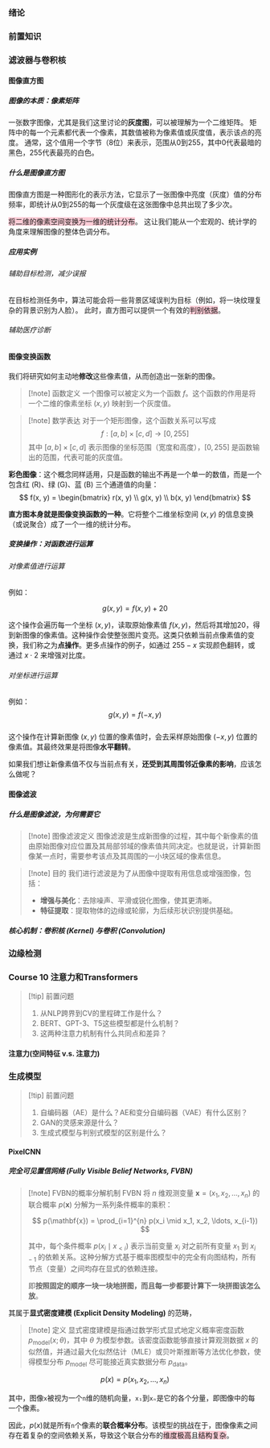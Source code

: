 ### 绪论

### 前置知识

### 滤波器与卷积核

#### 图像直方图

##### 图像的本质：像素矩阵

一张数字图像，尤其是我们这里讨论的**灰度图**，可以被理解为一个二维矩阵。 矩阵中的每一个元素都代表一个像素，其数值被称为像素值或灰度值，表示该点的亮度。 通常，这个值用一个字节（8位）来表示，范围从0到255，其中0代表最暗的黑色，255代表最亮的白色。

##### 什么是图像直方图

图像直方图是一种图形化的表示方法，它显示了一张图像中亮度（灰度）值的分布频率，即统计从0到255的每一个灰度级在这张图像中总共出现了多少次。

<span style="background:rgba(252, 163, 180, 0.55)">将二维的像素空间变换为一维的统计分布</span>。  这让我们能从一个宏观的、统计学的角度来理解图像的整体色调分布。

##### 应用实例

###### 辅助目标检测，减少误报

在目标检测任务中，算法可能会将一些背景区域误判为目标（例如，将一块纹理复杂的背景识别为人脸）。 此时，直方图可以提供一个有效的<span style="background:rgba(252, 163, 180, 0.55)">判别依据</span>。

###### 辅助医疗诊断

#### 图像变换函数

我们将研究如何主动地**修改**这些像素值，从而创造出一张新的图像。

> [!note] 函数定义
> 一个图像可以被定义为一个函数 $f$。这个函数的作用是将一个二维的像素坐标 $(x, y)$ 映射到一个灰度值。

> [!note] 数学表达
> 对于一个矩形图像，这个函数关系可以写成  
> $$
> f:[a,b]\times[c,d]\to[0,255]
> $$
> 其中 $[a,b]\times[c,d]$ 表示图像的坐标范围（宽度和高度），$[0,255]$ 是函数输出的范围，代表可能的灰度值。

**彩色图像**：这个概念同样适用，只是函数的输出不再是一个单一的数值，而是一个包含红 (R)、绿 (G)、蓝 (B) 三个通道值的向量：
$$
f(x, y) =
\begin{bmatrix}
r(x, y) \\
g(x, y) \\
b(x, y)
\end{bmatrix}
$$

**直方图本身就是图像变换函数的一种**。它将整个二维坐标空间 $(x,y)$ 的信息变换（或说聚合）成了一个一维的统计分布。

##### 变换操作：对函数进行运算

###### 对像素值进行运算

例如：

$$g(x,y)=f(x,y)+20$$  

这个操作会遍历每一个坐标 $(x,y)$，读取原始像素值 $f(x,y)$，然后将其增加20，得到新图像的像素值。这种操作会使整张图片变亮。这类只依赖当前点像素值的变换，我们称之为**点操作**。更多点操作的例子，如通过 $255-x$ 实现颜色翻转，或通过 $x\cdot2$ 来增强对比度。

###### 对坐标进行运算

例如：  
$$g(x,y)=f(-x,y)$$  
这个操作在计算新图像 $(x,y)$ 位置的像素值时，会去采样原始图像 $(-x,y)$ 位置的像素值。其最终效果是将图像**水平翻转**。

如果我们想让新像素值不仅与当前点有关，**还受到其周围邻近像素的影响**，应该怎么做呢？

#### 图像滤波

##### 什么是图像滤波，为何需要它

> [!note] 图像滤波定义
> 图像滤波是生成新图像的过程，其中每个新像素的值由原始图像对应位置及其局部邻域的像素值共同决定。也就是说，计算新图像某一点时，需要参考该点及其周围的一小块区域的像素信息。

> [!note] 目的
> 我们进行滤波是为了从图像中提取有用信息或增强图像，包括：
> - **增强与美化**：去除噪声、平滑或锐化图像，使其更清晰。
> - **特征提取**：提取物体的边缘或轮廓，为后续形状识别提供基础。

##### 核心机制：卷积核 (Kernel) 与卷积 (Convolution)


### 边缘检测

### Course 10 注意力和Transformers

> [!tip] 前置问题
> 1. 从NLP跨界到CV的里程碑工作是什么？
> 2. BERT、GPT-3、T5这些模型都是什么机制？
> 3. 这两种注意力机制有什么共同点和差异？

#### 注意力(空间特征 v.s. 注意力)

### 生成模型

> [!tip] 前置问题
> 1. 自编码器（AE）是什么？AE和变分自编码器（VAE）有什么区别？
> 2. GAN的灵感来源是什么？
> 3. 生成式模型与判别式模型的区别是什么？

#### PixelCNN

##### 完全可见置信网络 (Fully Visible Belief Networks, FVBN)

> [!note] FVBN的概率分解机制
> FVBN 将 $n$ 维观测变量 $\mathbf{x} = (x_1, x_2, \ldots, x_n)$ 的联合概率 $p(\mathbf{x})$ 分解为一系列条件概率的乘积：
>
> $$
> p(\mathbf{x}) = \prod_{i=1}^{n} p(x_i \mid x_1, x_2, \ldots, x_{i-1})
> $$
>
> 其中，每个条件概率 $p(x_i \mid x_{<i})$ 表示当前变量 $x_i$ 对之前所有变量 $x_1$ 到 $x_{i-1}$ 的依赖关系。这种分解方式基于概率图模型中的完全有向图结构，所有节点（变量）之间均存在显式的依赖连接。
>
> 即**按照固定的顺序一块一块地拼图，而且每一步都要计算下一块拼图该怎么放**。

其属于**显式密度建模 (Explicit Density Modeling)** 的范畴，

> [!note] 定义
> 显式密度建模是指通过数学形式显式地定义概率密度函数 $p_{\text{model}}(x; \theta)$，其中 $\theta$ 为模型参数。该密度函数能够直接计算观测数据 $x$ 的似然值，并通过最大化似然估计（MLE）或贝叶斯推断等方法优化参数，使得模型分布 $p_{\text{model}}$ 尽可能接近真实数据分布 $p_{\text{data}}$。

$$p(x) = p(x_1, x_2, \ldots, x_n)$$

其中，图像`x`被视为一个`n`维的随机向量，`x₁`到`xₙ`是它的各个分量，即图像中的每一个像素。

因此，$p(x)$就是所有`n`个像素的**联合概率分布**。该模型的挑战在于，图像像素之间存在着复杂的空间依赖关系，导致这个联合分布的<span style="background:rgba(252, 163, 180, 0.55)">维度极高</span>且<span style="background:rgba(252, 163, 180, 0.55)">结构复杂</span>。



